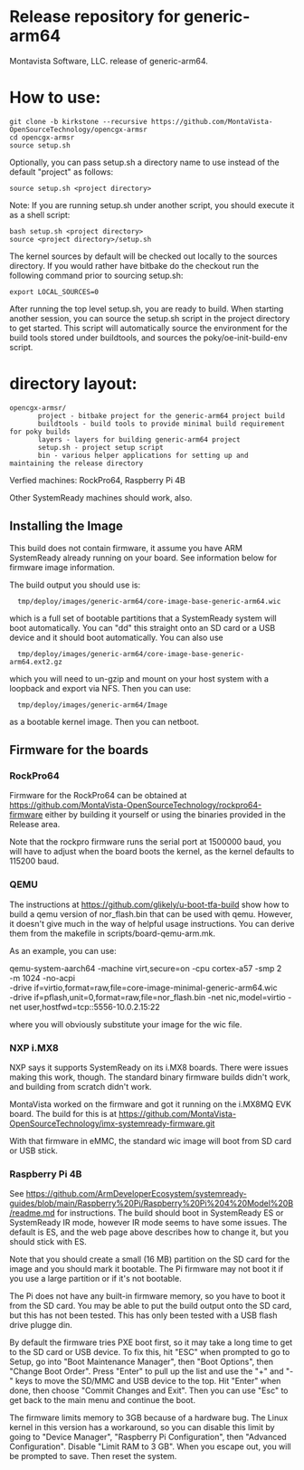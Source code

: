 # Release repository for generic-arm64

Montavista Software, LLC. release of generic-arm64. 

How to use:
==========
```
git clone -b kirkstone --recursive https://github.com/MontaVista-OpenSourceTechnology/opencgx-armsr
cd opencgx-armsr
source setup.sh
```
Optionally, you can pass setup.sh a directory name to use instead of the
default "project" as follows:

```
source setup.sh <project directory>
```
Note: If you are running setup.sh under another script, you should execute it
as a shell script:

```
bash setup.sh <project directory>
source <project directory>/setup.sh
```
The kernel sources by default will be checked out locally to the sources
directory. If you would rather have bitbake do the checkout run the following
command prior to sourcing setup.sh:

```
export LOCAL_SOURCES=0
```

After running the top level setup.sh, you are ready to build. When starting
another session, you can source the setup.sh script in the project directory
to get started. This script will automatically source the environment for
the build tools stored under buildtools, and sources the 
poky/oe-init-build-env script.

directory layout:
================
```
opencgx-armsr/
       project - bitbake project for the generic-arm64 project build
       buildtools - build tools to provide minimal build requirement for poky builds
       layers - layers for building generic-arm64 project
       setup.sh - project setup script
       bin - various helper applications for setting up and maintaining the release directory
```

Verfied machines: RockPro64, Raspberry Pi 4B

Other SystemReady machines should work, also.

## Installing the Image

This build does not contain firmware, it assume you have ARM
SystemReady already running on your board.  See information below for
firmware image information.

The build output you should use is:

```
  tmp/deploy/images/generic-arm64/core-image-base-generic-arm64.wic
```

which is a full set of bootable partitions that a SystemReady system
will boot automatically.  You can "dd" this straight onto an SD card
or a USB device and it should boot automatically.  You can also use

```
  tmp/deploy/images/generic-arm64/core-image-base-generic-arm64.ext2.gz
```

which you will need to un-gzip and mount on your host system with a
loopback and export via NFS.  Then you can use:

```
  tmp/deploy/images/generic-arm64/Image
```

as a bootable kernel image.  Then you can netboot.

## Firmware for the boards

### RockPro64

Firmware for the RockPro64 can be obtained at
https://github.com/MontaVista-OpenSourceTechnology/rockpro64-firmware
either by building it yourself or using the binaries provided in the
Release area.

Note that the rockpro firmware runs the serial port at 1500000 baud,
you will have to adjust when the board boots the kernel, as the kernel
defaults to 115200 baud.

### QEMU

The instructions at https://github.com/glikely/u-boot-tfa-build show
how to build a qemu version of nor_flash.bin that can be used with
qemu.  However, it doesn't give much in the way of helpful usage
instructions.  You can derive them from the makefile in
scripts/board-qemu-arm.mk.

As an example, you can use:

  qemu-system-aarch64 -machine virt,secure=on -cpu cortex-a57 -smp 2 \
    -m 1024 -no-acpi \
    -drive if=virtio,format=raw,file=core-image-minimal-generic-arm64.wic \
    -drive if=pflash,unit=0,format=raw,file=nor_flash.bin
    -net nic,model=virtio -net user,hostfwd=tcp::5556-10.0.2.15:22

where you will obviously substitute your image for the wic file.

### NXP i.MX8

NXP says it supports SystemReady on its i.MX8 boards.  There were
issues making this work, though.  The standard binary firmware builds
didn't work, and building from scratch didn't work.

MontaVista worked on the firmware and got it running on the i.MX8MQ
EVK board.  The build for this is at
https://github.com/MontaVista-OpenSourceTechnology/imx-systemready-firmware.git

With that firmware in eMMC, the standard wic image will boot from SD
card or USB stick.

### Raspberry Pi 4B

See
https://github.com/ArmDeveloperEcosystem/systemready-guides/blob/main/Raspberry%20Pi/Raspberry%20Pi%204%20Model%20B/readme.md
for instructions.  The build should boot in SystemReady ES or
SystemReady IR mode, however IR mode seems to have some issues.  The
default is ES, and the web page above describes how to change it, but
you should stick with ES.

Note that you should create a small (16 MB) partition on the SD card
for the image and you should mark it bootable.  The Pi firmware may
not boot it if you use a large partition or if it's not bootable.

The Pi does not have any built-in firmware memory, so you have to boot
it from the SD card.  You may be able to put the build output onto the
SD card, but this has not been tested.  This has only been tested with
a USB flash drive plugge din.

By default the firmware tries PXE boot first, so it may take a long
time to get to the SD card or USB device.  To fix this, hit "ESC" when
prompted to go to Setup, go into "Boot Maintenance Manager", then
"Boot Options", then "Change Boot Order".  Press "Enter" to pull up
the list and use the "+" and "-" keys to move the SD/MMC and USB
device to the top.  Hit "Enter" when done, then choose "Commit Changes
and Exit".  Then you can use "Esc" to get back to the main menu and
continue the boot.

The firmware limits memory to 3GB because of a hardware bug.  The
Linux kernel in this version has a workaround, so you can disable this
limit by going to "Device Manager", "Raspberry Pi Configuration", then
"Advanced Configuration".  Disable "Limit RAM to 3 GB".  When you
escape out, you will be prompted to save.  Then reset the system.

